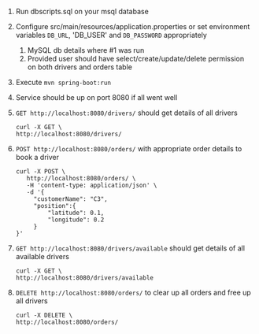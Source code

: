 1. Run dbscripts.sql on your msql database
1. Configure src/main/resources/application.properties or set environment variables `DB_URL`, 'DB_USER' and `DB_PASSWORD` appropriately

   1. MySQL db details where #1 was run
   1. Provided user should have select/create/update/delete permission on both drivers and orders table
   
1. Execute `mvn spring-boot:run`
1. Service should be up on port 8080 if all went well
1. `GET http://localhost:8080/drivers/` should get details of all drivers
   
       curl -X GET \
       http://localhost:8080/drivers/
          
1. `POST http://localhost:8080/orders/` with appropriate order details to book a driver

       curl -X POST \
          http://localhost:8080/orders/ \
          -H 'content-type: application/json' \
          -d '{
            "customerName": "C3",
            "position":{
                "latitude": 0.1,
                "longitude": 0.2
            }
       }'

1. `GET http://localhost:8080/drivers/available` should get details of all available drivers
   
       curl -X GET \
       http://localhost:8080/drivers/available
          
1. `DELETE http://localhost:8080/orders/` to clear up all orders and free up all drivers

       curl -X DELETE \
       http://localhost:8080/orders/     
          
       